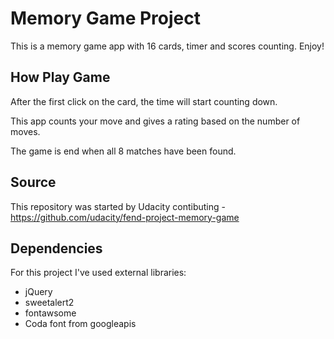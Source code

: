 # Memory Game Project
This is a memory game app with 16 cards, timer and scores counting.
Enjoy!

## How Play Game

After the first click on the card, the time will start counting down.

This app counts your move and gives a rating based on the number of moves.

The game is end when all 8 matches have been found.

## Source

This repository was started by Udacity contibuting - https://github.com/udacity/fend-project-memory-game

## Dependencies
For this project I've used external libraries:
* jQuery 
* sweetalert2
* fontawsome
* Coda font from googleapis
